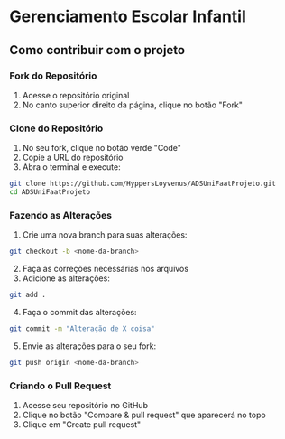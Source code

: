 # Gerenciamento Escolar Infantil

## Como contribuir com o projeto

### Fork do Repositório

1. Acesse o repositório original
2. No canto superior direito da página, clique no botão "Fork"

### Clone do Repositório

1. No seu fork, clique no botão verde "Code"
2. Copie a URL do repositório
3. Abra o terminal e execute:
```sh
git clone https://github.com/HyppersLoyvenus/ADSUniFaatProjeto.git
cd ADSUniFaatProjeto
```

### Fazendo as Alterações

1. Crie uma nova branch para suas alterações:
```sh
git checkout -b <nome-da-branch>
```
2. Faça as correções necessárias nos arquivos
3. Adicione as alterações:
```sh
git add .
```
4. Faça o commit das alterações:
```sh
git commit -m "Alteração de X coisa"
```
5. Envie as alterações para o seu fork:
```sh
git push origin <nome-da-branch>
```

### Criando o Pull Request

1. Acesse seu repositório no GitHub
2. Clique no botão "Compare & pull request" que aparecerá no topo
3. Clique em "Create pull request"
